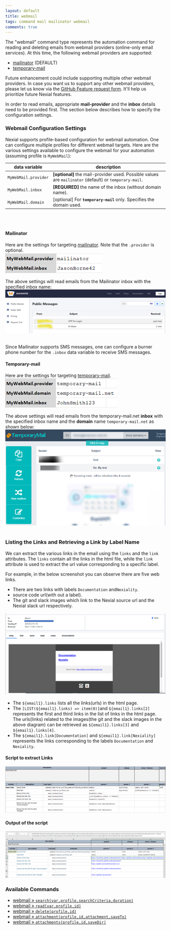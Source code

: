 ```yaml
---
layout: default
title: webmail
tags: command mail mailinator webmail
comments: true
---
```


The "webmail" command type represents the automation command for reading and deleting emails from webmail providers 
(online-only email services). At this time, the following webmail providers are supported:
- [mailinator](https://www.mailinator.com) (DEFAULT)
- [temporary-mail](https://www.temporary-mail.net)

Future enhancement could include supporting multiple other webmail providers. In case you want us to support any other 
webmail providers, please let us know via the [GitHub Feature request form](https://github.com/nexiality/nexial-core/issues/new?template=feature_request.md). 
It'll help us prioritize future Nexial features.

In order to read emails, appropriate **mail-provider** and the **inbox** details need to be provided first. The section 
below describes how to specify the configuration settings.


### Webmail Configuration Settings
Nexial supports profile-based configuration for webmail automation. One can configure multiple profiles for different
webmail targets. Here are the various settings available to configure the webmail for your automation (assuming profile 
is `MyWebMail`):

| data variable        | description                                                                                   |
| -------------------- | --------------------------------------------------------------------------------------------- |
| `MyWebMail.provider` | **[optional]** the mail-provider used. Possible values are `mailinator` (default) or `temporary-mail`.|
| `MyWebMail.inbox`    | **[REQUIRED]** the name of the inbox (without domain name). |
| `MyWebMail.domain`   | [optional] For **`temporary-mail`** only. Specifies the domain used. |

<br/>
<br/>

#### Mailinator
Here are the settings for targeting [mailinator](https://www.mailinator.com/). Note that the `.provider` is optional.
<br/>
![](image/webmail_01.png)
<br/>

The above settings will read emails from the Mailinator inbox with the specified inbox name:
![](image/webmail_02.png)
<br/>
<br/>

Since Mailinator supports SMS messages, one can configure a burner phone number for the `.inbox` data variable to 
receive SMS messages.


#### Temporary-mail
Here are the settings for targeting [temporary-mail](https://www.temporary-mail.net).
<br/>
![](image/webmail_03.png)
<br/>

The above settings will read emails from the temporary-mail.net **inbox** with the specified inbox name and the
**domain** name `temporary-mail.net` as shown below:
![](image/webmail_04.png)
<br/>
<br/>

### Listing the Links and Retrieving a Link by Label Name
We can extract the various links in the email using the `links` and the `link` attributes. The `links` contain all the
links in the html file, while the `link` attribute is used to extract the url value corresponding to a specific label.

For example, in the below screenshot you can observe there are five web links.
- There are two links with labels `Documentation` and`Nexiality`.
- source code url(with out a label).
- The git and slack images which link to the Nexial source url and the Nexial slack url respectively.

![](image/webmail_05.png)

- The `${email1}.links` lists all the links(urls) in the html page.
- The `[LIST(${email1}.links) => item(0)]`and `${email1}.links[2]` represents the first and third links in the list of 
links in the html page. The urls(links) related to the images(the git and the slack images in the above diagram)
can be retrieved as `${email1}.links[3]` and `${email1}.links[4]`.
- The `${email1}.link[Documentation]` and `${email1}.link[Nexiality]` represents the links corresponding to the labels
`Documentation` and `Nexiality`.

#### Script to extract Links
![](image/webmail_06.png)

#### Output of the script
![](image/webmail_07.png)
<br/>


### Available Commands
- [webmail &raquo; `search(var,profile,searchCriteria,duration)`](../webmail/search(var,profile,searchCriteria,duration))
- [webmail &raquo; `read(var,profile,id)`](../webmail/read(var,profile,id))
- [webmail &raquo; `delete(profile,id)`](../webmail/delete(profile,id))
- [webmail &raquo; `attachment(profile,id,attachment,saveTo)`](../webmail/attachment(profile,id,attachment,saveTo))
- [webmail &raquo; `attachments(profile,id,saveDir)`](../webmail/attachments(profile,id,saveDir))
